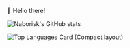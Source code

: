👋 Hello there!

![Naborisk's GitHub stats](https://github-readme-stats.vercel.app/api?username=naborisk&show_icons=true&theme=tokyonight&count_private=true&hide=stars,prs,issues) 

![Top Languages Card (Compact layout)](https://github-readme-stats.vercel.app/api/top-langs/?username=naborisk&layout=compact&theme=tokyonight)

<!---
naborisk/naborisk is a ✨ special ✨ repository because its `README.md` (this file) appears on your GitHub profile.
You can click the Preview link to take a look at your changes.
--->
